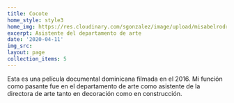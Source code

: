 ```yaml
---
title: Cocote
home_style: style3
home_img: https://res.cloudinary.com/sgonzalez/image/upload/misabelrodriguez/cocote/
excerpt: Asistente del departamento de arte
date: '2020-04-11'
img_src: 
layout: page
collection_items: 5
---
```

Esta es una película documental dominicana filmada en el 2016. Mi función como pasante fue en el departamento de arte como asistente de la directora de arte tanto en decoración como en construcción.